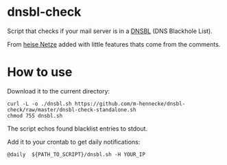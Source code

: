 # dnsbl-check

Script that checks if your mail server is in a <a href="http://en.wikipedia.org/wiki/DNSBL">DNSBL</a> (DNS Blackhole List).

From <a href="http://www.heise.de/netze/artikel/Verdrehte-Abfrage-223890.html">heise Netze</a> added with little features thats come from the comments.

# How to use

Download it to the current directory:

	curl -L -o ./dnsbl.sh https://github.com/m-hennecke/dnsbl-check/raw/master/dnsbl-check-standalone.sh
	chmod 755 dnsbl.sh

The script echos found blacklist entries to stdout.

Add it to your crontab to get daily notifications:

	@daily	${PATH_TO_SCRIPT}/dnsbl.sh -H YOUR_IP
